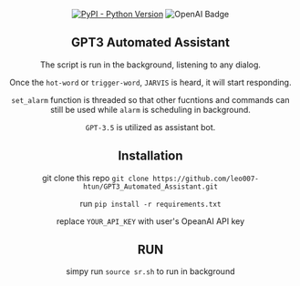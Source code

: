 <div align="center">
  
[![PyPI - Python Version](https://img.shields.io/badge/Python-%3E%3D%203.9-blue)](https://www.python.org/)
![OpenAI Badge](https://img.shields.io/badge/OpenAI-412991?logo=openai&logoColor=fff&style=for-the-badge)

## GPT3 Automated Assistant

The script is run in the background, listening to any dialog. 

Once the ``hot-word``  or ``trigger-word``, ``JARVIS`` is heard, it will start responding. 

``set_alarm`` function is threaded so that other fucntions and commands can still be used while ``alarm`` is scheduling in background.

``GPT-3.5`` is utilized as assistant bot.

## Installation

git clone this repo ``git clone https://github.com/leo007-htun/GPT3_Automated_Assistant.git`` 

run ``pip install -r requirements.txt`` 

replace ``YOUR_API_KEY`` with user's OpeanAI API key


## RUN
simpy run ``source sr.sh`` to run in background



    

